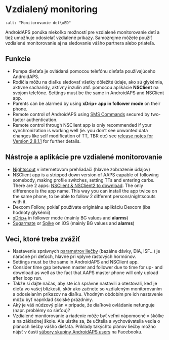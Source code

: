 # Vzdialený monitoring

```{image} ../images/KidsMonitoring.png
:alt: "Monitorovanie det\xED"
```

AndroidAPS ponúka niekoľko možností pre vzdialené monitorovanie detí a tiež umožňuje odosielať vzdialené príkazy. Samozrejme môžete použiť vzdialené monitorovanie aj na sledovanie vášho partnera alebo priateľa.

## Funkcie

- Pumpa dieťaťa je ovládaná pomocou telefónu dieťaťa používajúceho AndroidAPS.
- Rodičia môžu na diaľku sledovať všetky dôležité údaje, ako sú glykémia, aktívne sacharidy, aktívny inzulín atď. pomocou aplikácie **NSClient** na svojom telefóne. Settings must be the same in AndroidAPS and NSClient app.
- Parents can be alarmed by using **xDrip+ app in follower mode** on their phone.
- Remote control of AndroidAPS using [SMS Commands](../Children/SMS-Commands.md) secured by two-factor authentication.
- Remote control through NSClient app is only recommended if your synchronization is working well (ie. you don’t see unwanted data changes like self modification of TT, TBR etc) see [release notes for Version 2.8.1.1](../Installing-AndroidAPS/Releasenotes#important-hints) for further details.

## Nástroje a aplikácie pre vzdialené monitorovanie

- [Nightscout](https://nightscout.github.io/) v internetovom prehliadači (hlavne zobrazenie údajov)
- NSClient app is a stripped down version of AAPS capable of following somebody, making profile switches, setting TTs and entering carbs. There are 2 apps:  [NSClient & NSClient2 to download](https://github.com/nightscout/AndroidAPS/releases/). The only difference is the app name. This way you can install the app twice on the same phone, to be able to follow 2 different persons/nightscouts with it.
- Dexcom Follow, pokiaľ používate originálnu aplikáciu Dexcom (iba hodnoty glykémií)
- [xDrip+](../Configuration/xdrip.md) in follower mode (mainly BG values and **alarms**)
- [Sugarmate](https://sugarmate.io/) or [Spike](https://spike-app.com/) on iOS (mainly BG values and **alarms**)

## Veci, ktoré treba zvážiť

- Nastavenie správnych [parametrov liečby](../Getting-Started/FAQ#how-to-begin) (bazálne dávky, DIA, ISF...) je náročné pri deťoch, hlavne pri vplyve rastových hormónov.
- Settings must be the same in AndroidAPS and NSClient app.
- Consider time gap between master and follower due to time for up- and download as well as the fact that AAPS master phone will only upload after loop run.
- Takže si dajte načas, aby ste ich správne nastavili a otestovali, keď je dieťa vo vašej blízkosti, skôr ako začnete so vzdialeným monitorovaním a odosielaním príkazov na diaľku. Vhodným obdobím pre ich nastavenie môžu byť napríklad školské prázdniny.
- Aký je váš núdzový plán v prípade, že diaľkové ovládanie nefunguje (napr. problémy so sieťou)?
- Vzdialené monitorovanie a riadenie môže byť veľmi nápomocné v škôlke a na základnej škole. Ale uistite sa, že učitelia a vychovávatelia vedia o plánoch liečby vášho dieťaťa. Príklady takýchto plánov liečby možno nájsť v časti [súbory skupiny AndroidAPS users](https://www.facebook.com/groups/AndroidAPSUsers/files/) na Facebooku.
